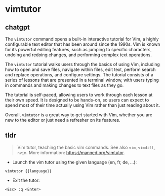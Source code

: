 # vimtutor 
## chatgpt 
The `vimtutor` command opens a built-in interactive tutorial for Vim, a highly configurable text editor that has been around since the 1990s. Vim is known for its powerful editing features, such as jumping to specific characters, undoing and redoing changes, and performing complex text operations.

The `vimtutor` tutorial walks users through the basics of using Vim, including how to open and save files, navigate within files, edit text, perform search and replace operations, and configure settings. The tutorial consists of a series of lessons that are presented in a terminal window, with users typing in commands and making changes to text files as they go.

The tutorial is self-paced, allowing users to work through each lesson at their own speed. It is designed to be hands-on, so users can expect to spend most of their time actually using Vim rather than just reading about it.

Overall, `vimtutor` is a great way to get started with Vim, whether you are new to the editor or just need a refresher on its features. 

## tldr 
 
> Vim tutor, teaching the basic vim commands.
> See also `vim`, `vimdiff`, `nvim`.
> More information: <https://manned.org/vimtutor>.

- Launch the vim tutor using the given language (en, fr, de, ...):

`vimtutor {{language}}`

- Exit the tutor:

`<Esc> :q <Enter>`
